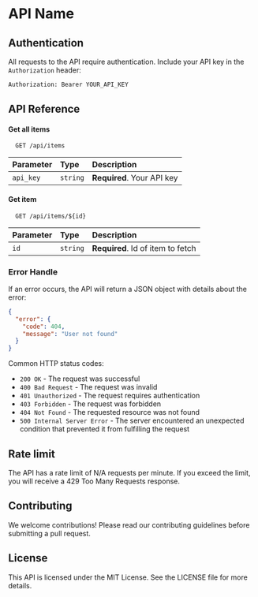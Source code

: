 # API Name


## Authentication

All requests to the API require authentication. Include your API key in the `Authorization` header:

```bash
Authorization: Bearer YOUR_API_KEY
```

## API Reference


#### Get all items

```http
  GET /api/items
```

| Parameter | Type     | Description                |
| :-------- | :------- | :------------------------- |
| `api_key` | `string` | **Required**. Your API key |

#### Get item

```http
  GET /api/items/${id}
```

| Parameter | Type     | Description                       |
| :-------- | :------- | :-------------------------------- |
| `id`      | `string` | **Required**. Id of item to fetch |


### Error Handle

If an error occurs, the API will return a JSON object with details about the error:

```json
{
  "error": {
    "code": 404,
    "message": "User not found"
  }
}
```

Common HTTP status codes:

- `200 OK` - The request was successful
- `400 Bad Request` - The request was invalid
- `401 Unauthorized` - The request requires authentication
- `403 Forbidden` - The request was forbidden
- `404 Not Found` - The requested resource was not found
- `500 Internal Server Error` - The server encountered an unexpected condition that prevented it from fulfilling the request


## Rate limit

The API has a rate limit of N/A requests per minute. If you exceed the limit, you will receive a 429 Too Many Requests response.


## Contributing
We welcome contributions! Please read our contributing guidelines before submitting a pull request.


## License
This API is licensed under the MIT License. See the LICENSE file for more details.
